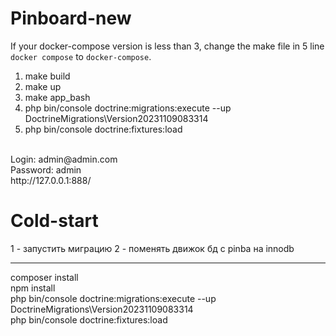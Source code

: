 <h1>Pinboard-new</h1>

If your docker-compose version is less than 3, change the make file in 5 line `docker compose` to `docker-compose`.

1. make build
2. make up
3. make app_bash
4. php bin/console doctrine:migrations:execute --up DoctrineMigrations\\Version20231109083314
5. php bin/console doctrine:fixtures:load
<br>
Login: admin@admin.com
<br>
Password: admin
<br>
http://127.0.0.1:888/

# Cold-start

1 - запустить миграцию
2 - поменять движок бд с pinba на innodb

--------------
composer install
<br>
npm install
<br>
php bin/console doctrine:migrations:execute --up DoctrineMigrations\\Version20231109083314
<br>
php bin/console doctrine:fixtures:load
